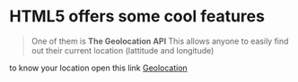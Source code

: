 # HTML5 offers some cool features #

> One of them is **The Geolocation API**
 This allows anyone to easily find out their current location (lattitude and longitude)

  to know your location open this link [Geolocation](https://laila910.github.io/GeolocationApi/root/)
